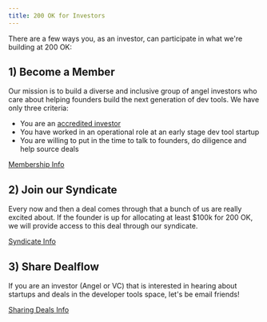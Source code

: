 ```yaml
---
title: 200 OK for Investors
---
```

There are a few ways you, as an investor, can participate in what we're building at 200 OK:
## 1) Become a Member

Our mission is to build a diverse and inclusive group of angel investors who care about helping founders build the next generation of dev tools. We have only three criteria:

- You are an [accredited investor](https://www.nerdwallet.com/blog/investing/what-is-an-accredited-investor/)
- You have worked in an operational role at an early stage dev tool startup
- You are willing to put in the time to talk to founders, do diligence and help source deals

<div class="cta"><a href="/members">Membership Info</a></div>

## 2) Join our Syndicate

Every now and then a deal comes through that a bunch of us are really excited about. If the founder is up for allocating at least $100k for 200 OK, we will provide access to this deal through our syndicate.

<div class="cta"><a href="/network/syndicate">Syndicate Info</a></div>

## 3) Share Dealflow

If you are an investor (Angel or VC) that is interested in hearing about startups and deals in the developer tools space, let's be email friends!

<div class="cta"><a href="/network/sharing-deals">Sharing Deals Info</a></div>



